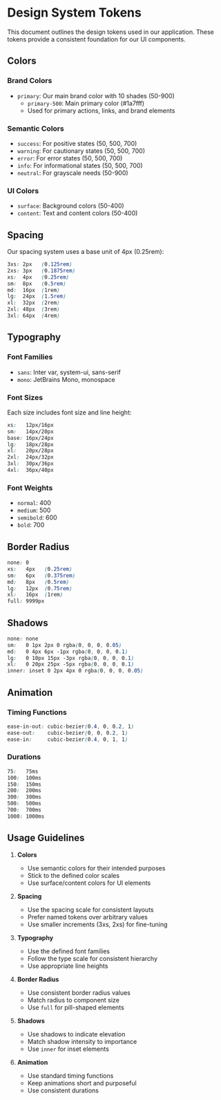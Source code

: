 # Design System Tokens

This document outlines the design tokens used in our application. These tokens provide a consistent foundation for our UI components.

## Colors

### Brand Colors
- `primary`: Our main brand color with 10 shades (50-900)
  - `primary-500`: Main primary color (#1a7fff)
  - Used for primary actions, links, and brand elements

### Semantic Colors
- `success`: For positive states (50, 500, 700)
- `warning`: For cautionary states (50, 500, 700)
- `error`: For error states (50, 500, 700)
- `info`: For informational states (50, 500, 700)
- `neutral`: For grayscale needs (50-900)

### UI Colors
- `surface`: Background colors (50-400)
- `content`: Text and content colors (50-400)

## Spacing

Our spacing system uses a base unit of 4px (0.25rem):

```css
3xs: 2px   (0.125rem)
2xs: 3px   (0.1875rem)
xs:  4px   (0.25rem)
sm:  8px   (0.5rem)
md:  16px  (1rem)
lg:  24px  (1.5rem)
xl:  32px  (2rem)
2xl: 48px  (3rem)
3xl: 64px  (4rem)
```

## Typography

### Font Families
- `sans`: Inter var, system-ui, sans-serif
- `mono`: JetBrains Mono, monospace

### Font Sizes
Each size includes font size and line height:

```css
xs:   12px/16px
sm:   14px/20px
base: 16px/24px
lg:   18px/28px
xl:   20px/28px
2xl:  24px/32px
3xl:  30px/36px
4xl:  36px/40px
```

### Font Weights
- `normal`: 400
- `medium`: 500
- `semibold`: 600
- `bold`: 700

## Border Radius

```css
none: 0
xs:   4px   (0.25rem)
sm:   6px   (0.375rem)
md:   8px   (0.5rem)
lg:   12px  (0.75rem)
xl:   16px  (1rem)
full: 9999px
```

## Shadows

```css
none: none
sm:   0 1px 2px 0 rgba(0, 0, 0, 0.05)
md:   0 4px 6px -1px rgba(0, 0, 0, 0.1)
lg:   0 10px 15px -3px rgba(0, 0, 0, 0.1)
xl:   0 20px 25px -5px rgba(0, 0, 0, 0.1)
inner: inset 0 2px 4px 0 rgba(0, 0, 0, 0.05)
```

## Animation

### Timing Functions
```css
ease-in-out: cubic-bezier(0.4, 0, 0.2, 1)
ease-out:    cubic-bezier(0, 0, 0.2, 1)
ease-in:     cubic-bezier(0.4, 0, 1, 1)
```

### Durations
```css
75:   75ms
100:  100ms
150:  150ms
200:  200ms
300:  300ms
500:  500ms
700:  700ms
1000: 1000ms
```

## Usage Guidelines

1. **Colors**
   - Use semantic colors for their intended purposes
   - Stick to the defined color scales
   - Use surface/content colors for UI elements

2. **Spacing**
   - Use the spacing scale for consistent layouts
   - Prefer named tokens over arbitrary values
   - Use smaller increments (3xs, 2xs) for fine-tuning

3. **Typography**
   - Use the defined font families
   - Follow the type scale for consistent hierarchy
   - Use appropriate line heights

4. **Border Radius**
   - Use consistent border radius values
   - Match radius to component size
   - Use `full` for pill-shaped elements

5. **Shadows**
   - Use shadows to indicate elevation
   - Match shadow intensity to importance
   - Use `inner` for inset elements

6. **Animation**
   - Use standard timing functions
   - Keep animations short and purposeful
   - Use consistent durations 